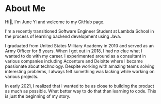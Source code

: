 # About Me
<HTML>
<head>
      <link rel="stylesheet" href="css/style.css">
</head>
<body>
Hi<span class="wave">👋</span>, I'm June Yi and welcome to my GitHub page.

I'm a recently transitioned Software Engineer Student at Lambda School in the process of learning backend development using Java. 

I graduated from United States Military Academy in 2010 and served as an Army Officer for 8 years. When I got out in 2018, I had no clue what I wanted to do with my career. I experimented around as a consultant in various companies including Accenture and Deloitte where I became passionate about technology. Despite working with amazing teams solving interesting problems, I always felt something was lacking while working on various projects.

In early 2021, I realized that I wanted to be as close to building the product as much as possible. What better way to do that than learning to code. This is just the beginning of my story.

</body>
</HTML>
